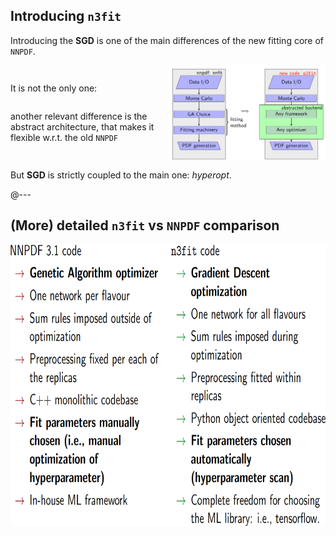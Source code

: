 ## Introducing `n3fit`

Introducing the **SGD** is one of the main differences of the new fitting core
of `NNPDF`.

<div style="display: flex">
  <div style="display: flex; flex-direction: column; justify-content: center; margin-right: 1em">
    <p>
      It is not the only one:
    </p>
    <p>
      another relevant difference is the abstract architecture,
      that makes it flexible w.r.t. the old <code>NNPDF</code>
    </p>
  </div>
  <img src="assets/n3fit-flow.png" alt="n3fit nnpdf arch comparison" width="50%">
</div>

But **SGD** is strictly coupled to the main one: _hyperopt_.

@---

## (More) detailed `n3fit` vs `NNPDF` comparison

<img src="assets/nnpdf-vs-n3fit.png" alt="nnpdf-n3fit comparison" height="450vh">
